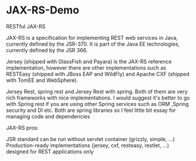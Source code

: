 # JAX-RS-Demo
RESTful JAX-RS

JAX-RS is a specification for implementing REST web services in Java, currently defined by the JSR-370. It is part of the Java EE technologies, currently defined by the JSR 366.

Jersey (shipped with GlassFish and Payara) is the JAX-RS reference implementation, however there are other implementations such as RESTEasy (shipped with JBoss EAP and WildFly) and Apache CXF (shipped with TomEE and WebSphere).

Jersey Rest, spring rest and Jersey Rest with spring. Both of them are very rich frameworks with nice implementations. I would suggest it's better to go with Spring rest if you are using other Spring services such as ORM ,Spring security and DI etc. Both are spring libraries so I feel little bit essay for managing code and dependencies

JAX-RS pros:

JSR standard can be run without servlet container (grizzly, simple, ...)
Production-ready implementations (jersey, cxf, resteasy, restlet, ...) designed for REST applications only
